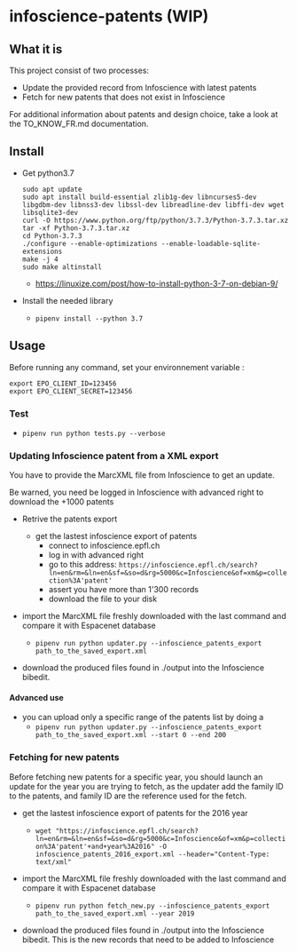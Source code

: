 # infoscience-patents (WIP)

## What it is

This project consist of two processes:

- Update the provided record from Infoscience with latest patents
- Fetch for new patents that does not exist in Infoscience

For additional information about patents and design choice, take a look at the TO_KNOW_FR.md documentation.

## Install

- Get python3.7
    ```
    sudo apt update
    sudo apt install build-essential zlib1g-dev libncurses5-dev libgdbm-dev libnss3-dev libssl-dev libreadline-dev libffi-dev wget libsqlite3-dev
    curl -O https://www.python.org/ftp/python/3.7.3/Python-3.7.3.tar.xz
    tar -xf Python-3.7.3.tar.xz
    cd Python-3.7.3
    ./configure --enable-optimizations --enable-loadable-sqlite-extensions
    make -j 4
    sudo make altinstall
    ```

    - https://linuxize.com/post/how-to-install-python-3-7-on-debian-9/

- Install the needed library
    - `pipenv install --python 3.7`

## Usage

Before running any command, set your environnement variable :
```
export EPO_CLIENT_ID=123456
export EPO_CLIENT_SECRET=123456
```

 ### Test

- `pipenv run python tests.py --verbose`

### Updating Infoscience patent from a XML export

You have to provide the MarcXML file from Infoscience to get an update.

Be warned, you need be logged in Infoscience with advanced right to download the +1000 patents

- Retrive the patents export
    - get the lastest infoscience export of patents
        - connect to infoscience.epfl.ch
        - log in with advanced right
        - go to this address: `https://infoscience.epfl.ch/search?ln=en&rm=&ln=en&sf=&so=d&rg=5000&c=Infoscience&of=xm&p=collection%3A'patent'`
        - assert you have more than 1'300 records
        - download the file to your disk
- import the MarcXML file freshly downloaded with the last command and compare it with Espacenet database
    - `pipenv run python updater.py --infoscience_patents_export path_to_the_saved_export.xml`

- download the produced files found in ./output into the Infoscience bibedit.

#### Advanced use
- you can upload only a specific range of the patents list by doing a
    - `pipenv run python updater.py --infoscience_patents_export path_to_the_saved_export.xml --start 0 --end 200`

### Fetching for new patents

Before fetching new patents for a specific year, you should launch an update for the year you are trying to fetch, as the updater add the family ID to the patents, and family ID are the reference used for the fetch.

- get the lastest infoscience export of patents for the 2016 year
    - `wget "https://infoscience.epfl.ch/search?ln=en&rm=&ln=en&sf=&so=d&rg=5000&c=Infoscience&of=xm&p=collection%3A'patent'+and+year%3A2016" -O infoscience_patents_2016_export.xml --header="Content-Type: text/xml"`

- import the MarcXML file freshly downloaded with the last command and compare it with Espacenet database
    - `pipenv run python fetch_new.py --infoscience_patents_export path_to_the_saved_export.xml --year 2019`

- download the produced files found in ./output into the Infoscience bibedit. This is the new records that need to be added to Infoscience
